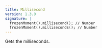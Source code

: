 ```yaml
---
title: Millisecond
version: 1.3.0
signature: |
  frozenMoment().millisecond(); // Number
  frozenMoment().milliseconds(); // Number
---
```



Gets the milliseconds.
